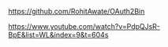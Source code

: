 https://github.com/RohitAwate/OAuth2Bin

https://www.youtube.com/watch?v=PdpQJsR-BpE&list=WL&index=9&t=604s
